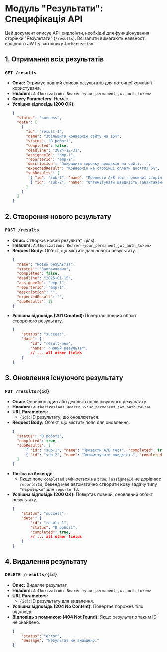 # Модуль "Результати": Специфікація API

Цей документ описує API-ендпоінти, необхідні для функціонування сторінки "Результати" (`/results`). Всі запити вимагають наявності валідного JWT у заголовку `Authorization`.

## 1. Отримання всіх результатів

### `GET /results`

-   **Опис:** Отримує повний список результатів для поточної компанії користувача.
-   **Headers:** `Authorization: Bearer <your_permanent_jwt_auth_token>`
-   **Query Parameters:** Немає.
-   **Успішна відповідь (200 OK):**
    ```json
    {
      "status": "success",
      "data": [
        {
          "id": "result-1",
          "name": "Збільшити конверсію сайту на 15%",
          "status": "В роботі",
          "completed": false,
          "deadline": "2024-12-31",
          "assigneeId": "emp-1",
          "reporterId": "emp-2",
          "description": "Покращити воронку продажів на сайті...",
          "expectedResult": "Конверсія на сторінці оплати досягла 5%",
          "subResults": [
            { "id": "sub-1", "name": "Провести A/B тест головної сторінки", "completed": true },
            { "id": "sub-2", "name": "Оптимізувати швидкість завантаження", "completed": false }
          ]
        }
      ]
    }
    ```

## 2. Створення нового результату

### `POST /results`

-   **Опис:** Створює новий результат (ціль).
-   **Headers:** `Authorization: Bearer <your_permanent_jwt_auth_token>`
-   **Request Body:** Об'єкт, що містить дані нового результату.
    ```json
    {
      "name": "Новий результат",
      "status": "Заплановано",
      "completed": false,
      "deadline": "2025-01-15",
      "assigneeId": "emp-1",
      "reporterId": "emp-1",
      "description": "",
      "expectedResult": "",
      "subResults": []
    }
    ```
-   **Успішна відповідь (201 Created):** Повертає повний об'єкт створеного результату.
    ```json
    {
        "status": "success",
        "data": {
            "id": "result-new",
            "name": "Новий результат",
            // ... all other fields
        }
    }
    ```

## 3. Оновлення існуючого результату

### `PUT /results/{id}`

-   **Опис:** Оновлює один або декілька полів існуючого результату.
-   **Headers:** `Authorization: Bearer <your_permanent_jwt_auth_token>`
-   **URL Parameters:**
    -   `{id}`: ID результату, що оновлюється.
-   **Request Body:** Об'єкт, що містить поля для оновлення.
    ```json
    {
      "status": "В роботі",
      "completed": true,
      "subResults": [
          { "id": "sub-1", "name": "Провести A/B тест", "completed": true },
          { "id": "sub-2", "name": "Оптимізувати швидкість", "completed": true }
      ]
    }
    ```
-   **Логіка на бекенді:**
    -   Якщо поле `completed` змінюється на `true`, і `assigneeId` не дорівнює `reporterId`, бекенд має автоматично створити нову задачу типу "перевірка" для `reporterId`.
-   **Успішна відповідь (200 OK):** Повертає повний, оновлений об'єкт результату.
    ```json
    {
        "status": "success",
        "data": {
            "id": "result-1",
            "status": "В роботі",
            "completed": true,
            // ... all other fields
        }
    }
    ```

## 4. Видалення результату

### `DELETE /results/{id}`

-   **Опис:** Видаляє результат.
-   **Headers:** `Authorization: Bearer <your_permanent_jwt_auth_token>`
-   **URL Parameters:**
    -   `{id}`: ID результату для видалення.
-   **Успішна відповідь (204 No Content):** Повертає порожнє тіло відповіді.
-   **Відповідь з помилкою (404 Not Found):** Якщо результат з таким ID не знайдено.
    ```json
    {
        "status": "error",
        "message": "Результат не знайдено."
    }
    ```